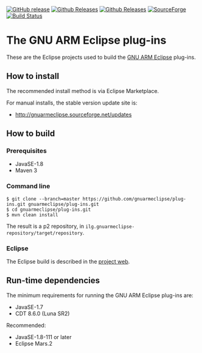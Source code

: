 [![GitHub release](https://img.shields.io/github/release/gnuarmeclipse/plug-ins.svg)](https://github.com/gnuarmeclipse/plug-ins/releases/latest) [![Github Releases](https://img.shields.io/github/downloads/gnuarmeclipse/plug-ins/latest/total.svg)](https://github.com/gnuarmeclipse/plug-ins/releases/latest) [![Github Releases](https://img.shields.io/github/downloads/gnuarmeclipse/plug-ins/total.svg)](https://github.com/gnuarmeclipse/plug-ins/releases/latest) [![SourceForge](https://img.shields.io/sourceforge/dt/gnuarmeclipse.svg?label=SF%20downloads)](https://sourceforge.net/projects/gnuarmeclipse/files/) [![Build Status](https://travis-ci.org/gnuarmeclipse/plug-ins.svg?branch=develop)](https://travis-ci.org/gnuarmeclipse/plug-ins) 

# The GNU ARM Eclipse plug-ins

These are the Eclipse projects used to build the [GNU ARM Eclipse](http://gnuarmeclipse.github.io) plug-ins.

## How to install

The recommended install method is via Eclipse Marketplace.

For manual installs, the stable version update site is:

- http://gnuarmeclipse.sourceforge.net/updates

## How to build

### Prerequisites

- JavaSE-1.8
- Maven 3

### Command line

```
$ git clone --branch=master https://github.com/gnuarmeclipse/plug-ins.git gnuarmeclipse/plug-ins.git
$ cd gnuarmeclipse/plug-ins.git
$ mvn clean install
```

The result is a p2 repository, in `ilg.gnuarmeclipse-repository/target/repository`.

### Eclipse

The Eclipse build is described in the [project web](http://gnuarmeclipse.github.io/developer/build-procedure/).

## Run-time dependencies

The minimum requirements for running the GNU ARM Eclipse plug-ins are:

- JavaSE-1.7
- CDT 8.6.0 (Luna SR2)

Recommended:

- JavaSE-1.8-111 or later
- Eclipse Mars.2

